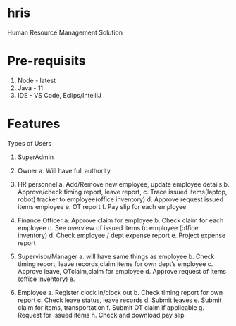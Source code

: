 # hris
Human Resource Management Solution


# Pre-requisits 
1. Node - latest
2. Java - 11
3. IDE - VS Code, Eclips/IntelliJ

# Features

Types of Users
1.	SuperAdmin
2.	Owner
a.	Will have full authority 
3.	HR personnel 
a.	Add/Remove new employee, update employee details
b.	Approve/check timing report, leave report, 
c.	Trace issued items(laptop, robot) tracker to employee(office inventory)
d.	Approve request issued items employee
e.	OT report
f.	Pay slip for each employee
4.	Finance Officer
a.	Approve claim for employee
b.	Check claim for each employee
c.	See overview of issued items to employee (office inventory)
d.	Check employee / dept expense report
e.	Project expense report
5.	Supervisor/Manager
a.	will have same things as employee
b.	Check timing report, leave records,claim items for own dept’s employee
c.	Approve leave, OTclaim,claim for employee
d.	Approve request of items (office inventory)
e.	

6.	Employee 
a.	Register clock in/clock out 
b.	Check timing report for own report
c.	Check leave status, leave records 
d.	Submit leaves
e.	Submit claim for items, transportation
f.	Submit OT claim if applicable
g.	Request for issued items 
h.	Check and download pay slip



